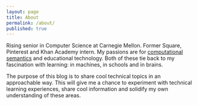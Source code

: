 ```yaml
---
layout: page
title: About
permalink: /about/
published: true
---
```



Rising senior in Computer Science at Carnegie Mellon. Former Square, Pinterest and Khan Academy intern. My passions are for [computational semantics](https://en.wikipedia.org/wiki/Computational_semantics) and educational technology. Both of these tie back to my fascination with learning: in machines, in schools and in brains.

The purpose of this blog is to share cool technical topics in an approachable way. This will give me a chance to experiment with technical learning experiences, share cool information and solidify my own understanding of these areas.


